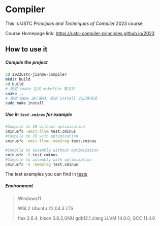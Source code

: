 # Compiler

This is USTC *Principles and Techniques of Compiler* 2023 course

Course Homepage link: https://ustc-compiler-principles.github.io/2023

## How to use it

##### Compile the project

```sh
cd 2023ustc-jianmu-compiler
mkdir build
cd build
# 使用 cmake 生成 makefile 等文件
cmake ..
# 使用 make 进行编译，指定 install 以正确测试
sudo make install
```

##### Use it: `test.cminus` for example

```sh
#Compile to IR without optimization
cminusfc -emit-llvm test.cminus
#Compile to IR with optimization
cminusfc -emit-llvm -mem2reg test.cminus
```

```sh
#Compile to assembly without optimization
cminusfc -S test.cminus
#Compile to assembly with optimization
cminusfc -S -mem2reg test.cminus
```

The test examples you can find in [tests](./2023ustc-jianmu-compiler/tests/testcases_general)

##### Environment

> Windows11 
>
> WSL2 Ubuntu 22.04.3 LTS
>
> flex 2.6.4, bison 3.8.2,GNU gdb12.1,clang LLVM 14.0.0, GCC 11.4.0

